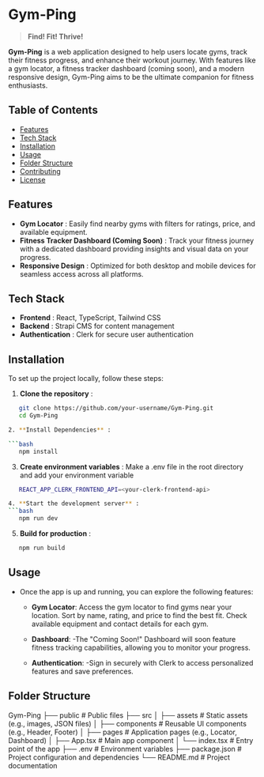 # Gym-Ping

> **Find! Fit! Thrive!** 

 **Gym-Ping** is a web application designed to help users locate gyms, track their fitness progress, and enhance their workout journey. With features like a gym locator, a fitness tracker dashboard (coming soon), and a modern responsive design, Gym-Ping aims to be the ultimate companion for fitness enthusiasts.

## Table of Contents

* [Features](#features)
* [Tech Stack](#tech-stack)
* [Installation](#installation)
* [Usage](#usage)
* [Folder Structure](#folder-structure)
* [Contributing](#contributing)
* [License](#license)

## Features

* **Gym Locator** : Easily find nearby gyms with filters for ratings, price, and available equipment.
* **Fitness Tracker Dashboard (Coming Soon)** : Track your fitness journey with a dedicated dashboard providing insights and visual data on your progress.
* **Responsive Design** : Optimized for both desktop and mobile devices for seamless access across all platforms.

## Tech Stack

* **Frontend** : React, TypeScript, Tailwind CSS
* **Backend** : Strapi CMS for content management
* **Authentication** : Clerk for secure user authentication

## Installation

To set up the project locally, follow these steps:

1. **Clone the repository** :
   

```bash
   git clone https://github.com/your-username/Gym-Ping.git
   cd Gym-Ping

2. **Install Dependencies** :

```bash
   npm install
   ```

3. **Create environment variables** :
   Make a .env file in the root directory and add your environment variable
```bash
   REACT_APP_CLERK_FRONTEND_API=<your-clerk-frontend-api>

4. **Start the development server** :
```bash
   npm run dev
   ```

5. **Build for production** :
```bash
   npm run build
   ```

## Usage

* Once the app is up and running, you can explore the following features:

    - **Gym Locator**:
        Access the gym locator to find gyms near your location.
        Sort by name, rating, and price to find the best fit.
        Check available equipment and contact details for each gym.

    - **Dashboard**:
        -The "Coming Soon!" Dashboard will soon feature fitness tracking capabilities, allowing you to monitor your progress.

    - **Authentication**:
        -Sign in securely with Clerk to access personalized features and save preferences.

## Folder Structure

Gym-Ping ├── public # Public files ├── src │ ├── assets # Static assets (e.g., images, JSON files) │ ├── components # Reusable UI components (e.g., Header, Footer) │ ├── pages # Application pages (e.g., Locator, Dashboard) │ ├── App.tsx # Main app component │ └── index.tsx # Entry point of the app ├── .env # Environment variables ├── package.json # Project configuration and dependencies └── README.md # Project documentation